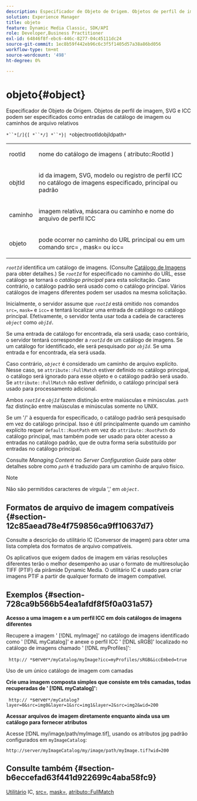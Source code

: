 ```yaml
---
description: Especificador de Objeto de Origem. Objetos de perfil de imagem, SVG e ICC podem ser especificados como entradas de catálogo de imagem ou caminhos de arquivo relativos
solution: Experience Manager
title: objeto
feature: Dynamic Media Classic, SDK/API
role: Developer,Business Practitioner
exl-id: 64846f8f-ebc6-446c-8277-04c45111dc24
source-git-commit: 1ec8b59f442eb96c6c3f5f1405d57a38a86bd056
workflow-type: tm+mt
source-wordcount: '498'
ht-degree: 0%

---
```


# objeto{#object}

Especificador de Objeto de Origem. Objetos de perfil de imagem, SVG e ICC podem ser especificados como entradas de catálogo de imagem ou caminhos de arquivo relativos

`*``*[/]{[ *``*/] *``*}| *`objectrootIdobjIdpath`*`

<table id="simpletable_A8B9B4D508B94BE5B7F6112F0A5F8270"> 
 <tr class="strow"> 
  <td class="stentry"> <p> <span class="codeph"> <span class="varname"> rootId  </span> </span> </p> </td> 
  <td class="stentry"> <p>nome do catálogo de imagens ( <span class="codeph"> atributo::RootId </span>) </p> </td> 
 </tr> 
 <tr class="strow"> 
  <td class="stentry"> <p> <span class="codeph"> <span class="varname"> objtId  </span> </span> </p> </td> 
  <td class="stentry"> <p>id da imagem, SVG, modelo ou registro de perfil ICC no catálogo de imagens especificado, principal ou padrão </p> </td> 
 </tr> 
 <tr class="strow"> 
  <td class="stentry"> <p> <span class="codeph"> <span class="varname"> caminho  </span> </span> </p> </td> 
  <td class="stentry"> <p>imagem relativa, máscara ou caminho e nome do arquivo de perfil ICC </p> </td> 
 </tr> 
 <tr class="strow"> 
  <td class="stentry"> <p> <span class="codeph"> <span class="varname"> objeto  </span> </span> </p> </td> 
  <td class="stentry"> <p>pode ocorrer no caminho do URL principal ou em um comando <span class="codeph"> src= </span>, <span class="codeph"> mask= </span> ou <span class="codeph"> icc= </span> </p> </td> 
 </tr> 
</table>

*`rootId`* identifica um catálogo de imagens. (Consulte [Catálogo de Imagens](../../../../../is-api/image-catalog/image-serving-api-ref/c-image-catalog-reference/c-overview/c-overview.md#concept-9ce2b6a133de45f783e95cabc5810ac3) para obter detalhes.) Se *`rootId`* for especificado no caminho do URL, esse catálogo se tornará o *catálogo principal* para esta solicitação. Caso contrário, o catálogo padrão será usado como o catálogo principal. Vários catálogos de imagens diferentes podem ser usados na mesma solicitação.

Inicialmente, o servidor assume que *`rootId`* está omitido nos comandos `src=`, `mask=` e `icc=` e tentará localizar uma entrada de catálogo no catálogo principal. Efetivamente, o servidor tenta usar toda a cadeia de caracteres *`object`* como *`objId.`*

Se uma entrada de catálogo for encontrada, ela será usada; caso contrário, o servidor tentará corresponder a *`rootId`* de um catálogo de imagens. Se um catálogo for identificado, ele será pesquisado por *`objId`*. Se uma entrada e for encontrada, ela será usada.

Caso contrário, *`object`* é considerado um caminho de arquivo explícito. Nesse caso, se `attribute::FullMatch` estiver definido no catálogo principal, o catálogo será ignorado para esse objeto e o catálogo padrão será usado. Se `attribute::FullMatch` não estiver definido, o catálogo principal será usado para processamento adicional.

Ambos *`rootId`* e *`objId`* fazem distinção entre maiúsculas e minúsculas. *`path`* faz distinção entre maiúsculas e minúsculas somente no UNIX.

Se um &#39;/&#39; à esquerda for especificado, o catálogo padrão será pesquisado em vez do catálogo principal. Isso é útil principalmente quando um caminho explícito requer `default::RootPath` em vez do `attribute::RootPath` do catálogo principal, mas também pode ser usado para obter acesso a entradas no catálogo padrão, que de outra forma seria substituído por entradas no catálogo principal.

Consulte *Managing Content* no *Server Configuration Guide* para obter detalhes sobre como *`path`* é traduzido para um caminho de arquivo físico.

>[!NOTE]
>
>Não são permitidos caracteres de vírgula &#39;,&#39; em *`object.`*

## Formatos de arquivo de imagem compatíveis {#section-12c85aead78e4f759856ca9ff10637d7}

Consulte a descrição do utilitário IC (Conversor de imagem) para obter uma lista completa dos formatos de arquivo compatíveis.

Os aplicativos que exigem dados de imagem em várias resoluções diferentes terão o melhor desempenho ao usar o formato de multiresolução TIFF (PTIF) da pirâmide Dynamic Media. O utilitário IC é usado para criar imagens PTIF a partir de qualquer formato de imagem compatível.

## Exemplos {#section-728ca9b566b54ea1afdf8f5f0a031a57}

**Acesso a uma imagem e a um perfil ICC em dois catálogos de imagens diferentes**

Recupere a imagem &#39; [!DNL myImage]&#39; no catálogo de imagens identificado como &#39; [!DNL myCatalog]&#39; e anexe o perfil ICC &#39; [!DNL sRGB]&#39; localizado no catálogo de imagens chamado &#39; [!DNL myProfiles]&#39;:

` http:// *`server`*/myCatalog/myImage?icc=myProfiles/sRGB&iccEmbed=true`

Uso de um único catálogo de imagem com camadas

**Crie uma imagem composta simples que consiste em três camadas, todas recuperadas de &#39;  [!DNL myCatalog]&#39;:**

` http:// *`server`*/myCatalog?layer=0&src=img0&layer=1&src=img1&layer=2&src=img2&wid=200`

**Acessar arquivos de imagem diretamente enquanto ainda usa um catálogo para fornecer atributos**

Acesse [!DNL my/image/path/myImage.tif], usando os atributos jpg padrão configurados em `myImageCatalog`:

`http://server/myImageCatalog/my/image/path/myImage.tif?wid=200`

## Consulte também {#section-b6eccefad63f441d922699c4aba58fc9}

[Utilitário](../../../../../is-api/is-utils/utilities/r-ic.md#reference-de9f43c63a8f48f1a755ff1760af8b7b) IC,  [src=](../../../../../is-api/http-ref/image-serving-api-ref/c-http-protocol-reference/c-command-reference/r-src.md#reference-f6506637778c4c69bf106a7924a91ab1),  [mask=](../../../../../is-api/http-ref/image-serving-api-ref/c-http-protocol-reference/c-command-reference/r-mask.md#reference-922254e027404fb890b850e2723ee06e),  [atributo::FullMatch](../../../../../is-api/image-catalog/image-serving-api-ref/c-image-catalog-reference/c-attributes-reference/r-fullmatch.md#reference-c3a72f31672a48b386943d6781cf50d7)
